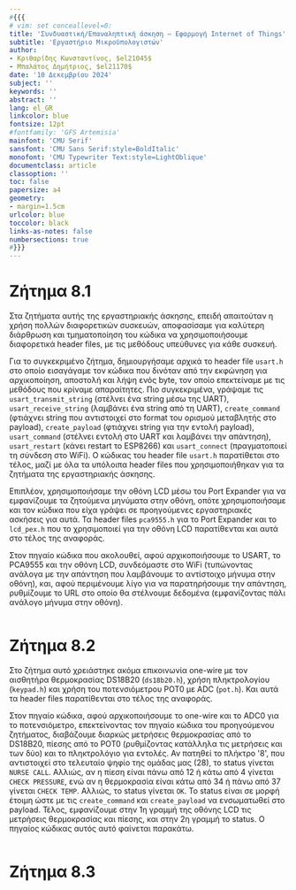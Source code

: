 ```yaml
---
#{{{
# vim: set conceallevel=0:
title: 'Συνδυαστική/Επαναληπτική άσκηση – Εφαρμογή Internet of Things'
subtitle: 'Εργαστήριο Μικροϋπολογιστών'
author:
- Κριθαρίδης Κωνσταντίνος, $el21045$
- Μπαλάτος Δημήτριος, $el21170$
date: '10 Δεκεμβρίου 2024'
subject: ''
keywords: ''
abstract: ''
lang: el_GR
linkcolor: blue
fontsize: 12pt
#fontfamily: 'GFS Artemisia'
mainfont: 'CMU Serif'
sansfont: 'CMU Sans Serif:style=BoldItalic'
monofont: 'CMU Typewriter Text:style=LightOblique'
documentclass: article
classoption: ''
toc: false
papersize: a4
geometry:
- margin=1.5cm
urlcolor: blue
toccolor: black
links-as-notes: false
numbersections: true
#}}}
---
```


# Ζήτημα 8.1

Στα ζητήματα αυτής της εργαστηριακής άσκησης, επειδή απαιτούταν η χρήση πολλών διαφορετικών συσκευών, αποφασίσαμε για καλύτερη διάρθρωση και τμηματοποίηση του κώδικα να χρησιμοποιήσουμε διαφορετικά header files, με τις μεθόδους υπεύθυνες για κάθε συσκευή.

Για το συγκεκριμένο ζήτημα, δημιουργήσαμε αρχικά το header file `usart.h` στο οποίο εισαγάγαμε τον κώδικα που δινόταν από την εκφώνηση για αρχικοποίηση, αποστολή και λήψη ενός byte, τον οποίο επεκτείναμε με τις μεθόδους που κρίναμε απαραίτητες. Πιο συγκεκριμένα, γράψαμε τις `usart_transmit_string` (στέλνει ένα string μέσω της UART), `usart_receive_string` (λαμβάνει ένα string από τη UART), `create_command` (φτιάχνει string που αντιστοιχεί στο format του ορισμού μεταβλητής στο payload), `create_payload` (φτιάχνει string για την εντολή payload), `usart_command` (στέλνει εντολή στο UART και λαμβάνει την απάντηση), `usart_restart` (κάνει restart το ESP8266) και `usart_connect` (πραγματοποιεί τη σύνδεση στο WiFi). Ο κώδικας του header file `usart.h` παρατίθεται στο τέλος, μαζί με όλα τα υπόλοιπα header files που χρησιμοποιήθηκαν για τα ζητήματα της εργαστηριακής άσκησης.

Επιπλέον, χρησιμοποιήσαμε την οθόνη LCD μέσω του Port Expander για να εμφανίζουμε τα ζητούμενα μηνύματα στην οθόνη, οπότε χρησιμοποιήσαμε και τον κώδικα που είχα γράψει σε προηγούμενες εργαστηριακές ασκήσεις για αυτά. Τα header files `pca9555.h` για το Port Expander και το `lcd_pex.h` που το χρησιμοποιεί για την οθόνη LCD παρατίθενται και αυτά στο τέλος της αναφοράς.

Στον πηγαίο κώδικα που ακολουθεί, αφού αρχικοποιήσουμε το USART, το PCA9555 και την οθόνη LCD, συνδεόμαστε στο WiFi (τυπώνοντας ανάλογα με την απάντηση που λαμβάνουμε το αντίστοιχο μήνυμα στην οθόνη), και, αφού περιμένουμε λίγο για να παρατηρήσουμε την απάντηση, ρυθμίζουμε το URL στο οποίο θα στέλνουμε δεδομένα (εμφανίζοντας πάλι ανάλογο μήνυμα στην οθόνη).

```c {source=Ex8_1/Ex8_1/main.c}
```

# Ζήτημα 8.2

Στο ζήτημα αυτό χρειάστηκε ακόμα επικοινωνία one-wire με τον αισθητήρα θερμοκρασίας DS18B20 (`ds18b20.h`), χρήση πληκτρολογίου (`keypad.h`) και χρήση του ποτενσιόμετρου POT0 με ADC (`pot.h`). Και αυτά τα header files παρατίθενται στο τέλος της αναφοράς.

Στον πηγαίο κώδικα, αφού αρχικοποιήσουμε το one-wire και το ADC0 για το ποτενσιόμετρο, επεκτείνοντας τον πηγαίο κώδικα του προηγούμενου ζητήματος, διαβάζουμε διαρκώς μετρήσεις θερμοκρασίας από το DS18B20, πίεσης από το POT0 (ρυθμίζοντας κατάλληλα τις μετρήσεις και των δύο) και το πληκτρολόγιο για εντολές. Αν πατηθεί το πλήκτρο '8', που αντιστοιχεί στο τελευταίο ψηφίο της ομάδας μας (28), το status γίνεται `NURSE CALL`. Αλλιώς, αν η πίεση είναι πάνω από 12 ή κάτω από 4 γίνεται `CHECK PRESSURE`, ενώ αν η θερμοκρασία είναι κάτω από 34 ή πάνω από 37 γίνεται `CHECK TEMP`. Αλλιώς, το status γίνεται `OK`. Το status είναι σε μορφή έτοιμη ώστε με τις `create_command` και `create_payload` να ενσωματωθεί στο payload. Τέλος, εμφανίζουμε στην 1η γραμμή της οθόνης LCD τις μετρήσεις θερμοκρασίας και πίεσης, και στην 2η γραμμή το status. Ο πηγαίος κώδικας αυτός αυτό φαίνεται παρακάτω.

```c {source=Ex8_2/Ex8_2/main.c}
```

# Ζήτημα 8.3

